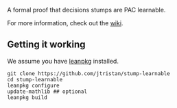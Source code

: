 A formal proof that decisions stumps are PAC learnable.  

For more information, check out the [wiki](https://github.com/jtristan/stump-learnable/wiki).

## Getting it working
We assume you have [leanpkg](https://github.com/leanprover/lean/tree/master/leanpkg) installed. 

```
git clone https://github.com/jtristan/stump-learnable
cd stump-learnable
leanpkg configure
update-mathlib ## optional
leanpkg build
```

